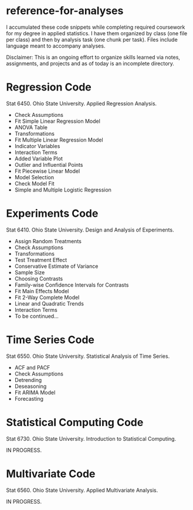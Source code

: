 # reference-for-analyses
I accumulated these code snippets while completing required coursework for my degree in applied statistics. I have them organized by class (one file per class) and then by analysis task (one chunk per task). Files include language meant to accompany analyses.

Disclaimer: This is an ongoing effort to organize skills learned via notes, assignments, and projects and as of today is an incomplete directory.

# Regression Code
Stat 6450. Ohio State University. Applied Regression Analysis.
* Check Assumptions
* Fit Simple Linear Regression Model
* ANOVA Table
* Transformations
* Fit Multiple Linear Regression Model
* Indicator Variables
* Interaction Terms
* Added Variable Plot
* Outlier and Influential Points
* Fit Piecewise Linear Model
* Model Selection
* Check Model Fit
* Simple and Multiple Logistic Regression

# Experiments Code
Stat 6410. Ohio State University. Design and Analysis of Experiments.
* Assign Random Treatments
* Check Assumptions
* Transformations
* Test Treatment Effect
* Conservative Estimate of Variance
* Sample Size
* Choosing Contrasts
* Family-wise Confidence Intervals for Contrasts
* Fit Main Effects Model
* Fit 2-Way Complete Model
* Linear and Quadratic Trends
* Interaction Terms
* To be continued...

# Time Series Code
Stat 6550. Ohio State University. Statistical Analysis of Time Series.
* ACF and PACF
* Check Assumptions
* Detrending
* Deseasoning
* Fit ARIMA Model
* Forecasting

# Statistical Computing Code
Stat 6730. Ohio State University. Introduction to Statistical Computing.

IN PROGRESS.

# Multivariate Code
Stat 6560. Ohio State University. Applied Multivariate Analysis.

IN PROGRESS.
